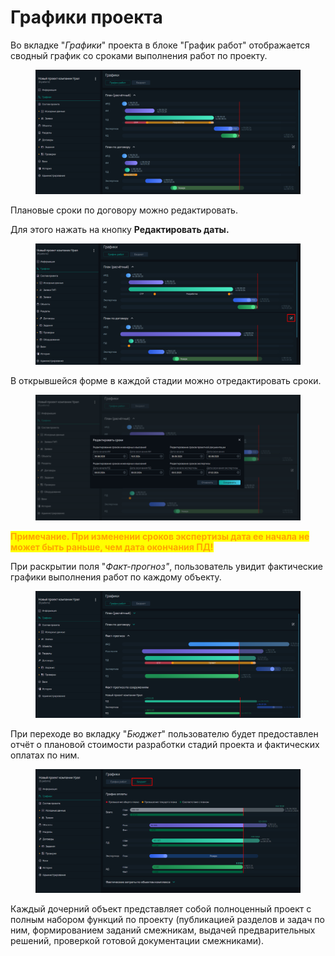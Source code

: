 # Графики проекта

Во вкладке "_Графики_" проекта в блоке "График работ" отображается сводный график со сроками выполнения работ по проекту.

<figure><img src="../gitbook/assets/image (173).png" alt=""><figcaption></figcaption></figure>

Плановые сроки по договору можно редактировать.

Для этого нажать на кнопку **Редактировать даты.**

<figure><img src="../gitbook/assets/image (43).png" alt=""><figcaption></figcaption></figure>

В открывшейся форме в каждой стадии можно отредактировать сроки.

<figure><img src="../gitbook/assets/image (44).png" alt=""><figcaption></figcaption></figure>

<mark style="color:orange;">**Примечание. При изменении сроков экспертизы дата ее начала не может быть раньше, чем дата окончания ПД!**</mark>

При раскрытии поля "_Факт-прогноз"_, пользователь увидит фактические графики выполнения работ по каждому объекту.

<figure><img src="../gitbook/assets/image (171).png" alt=""><figcaption></figcaption></figure>

При переходе во вкладку "_Бюджет_" пользователю будет предоставлен отчёт о плановой стоимости разработки стадий проекта и фактических оплатах по ним.

<figure><img src="../gitbook/assets/image (172).png" alt=""><figcaption></figcaption></figure>

Каждый дочерний объект представляет собой полноценный проект с полным набором функций по проекту (публикацией разделов и задач по ним, формированием заданий смежникам, выдачей предварительных решений, проверкой готовой документации смежниками).

